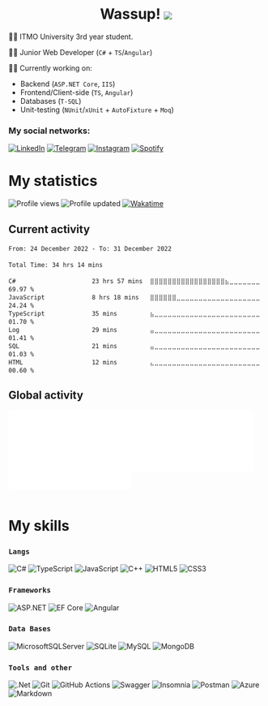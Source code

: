 <h1 align="center">Wassup! <img src="https://i.giphy.com/media/5QSqXWQWCoeGch9RX6/giphy.webp" height="40px" align="center"></img></h1>

👨‍🎓 ITMO University 3rd year student.

👨‍💻 Junior Web Developer (`C#` + `TS`/`Angular`)

👨‍🏫 Currently working on:
   - Backend (`ASP.NET Core`, `IIS`)
   - Frontend/Client-side (`TS`, `Angular`)
   - Databases (`T-SQL`)
   - Unit-testing (`NUnit`/`xUnit` + `AutoFixture` + `Moq`)

### My social networks:

[![LinkedIn](https://img.shields.io/badge/linkedin-%230077B5.svg?style=for-the-badge&logo=linkedin&logoColor=white "Connect me!")](https://www.linkedin.com/in/mikhail-libchenko-9b820522a/)
[![Telegram](https://img.shields.io/badge/Telegram-2CA5E0?style=for-the-badge&logo=telegram&logoColor=white "Write to me!")](https://t.me/dirty_lipa)
[![Instagram](https://img.shields.io/badge/instagram-%23E4405F.svg?style=for-the-badge&logo=Instagram&logoColor=white "Follow to me!")](https://www.instagram.com/dirty_lipa/)
[![Spotify](https://img.shields.io/badge/Spotify-1ED760?style=for-the-badge&logo=spotify&logoColor=white "Chill with me!")](https://open.spotify.com/user/213fpft2wghl5ywvgb8lpz0xp?si=a635583a007043bd)

# My statistics

![Profile views](https://komarev.com/ghpvc/?username=lipa44&color=success&style=flat-square)
![Profile updated](https://img.shields.io/github/last-commit/lipa44/lipa44?label=Profile%20updated&style=flat-square)
[![Wakatime](https://wakatime.com/badge/user/2ab39d17-44a5-4823-8a27-97945eee1ce4.svg)](https://wakatime.com/@2ab39d17-44a5-4823-8a27-97945eee1ce4)

## Current activity

<!--START_SECTION:waka-->

```text
From: 24 December 2022 - To: 31 December 2022

Total Time: 34 hrs 14 mins

C#                     23 hrs 57 mins  ⣿⣿⣿⣿⣿⣿⣿⣿⣿⣿⣿⣿⣿⣿⣿⣿⣿⣦⣀⣀⣀⣀⣀⣀⣀   69.97 %
JavaScript             8 hrs 18 mins   ⣿⣿⣿⣿⣿⣿⣀⣀⣀⣀⣀⣀⣀⣀⣀⣀⣀⣀⣀⣀⣀⣀⣀⣀⣀   24.24 %
TypeScript             35 mins         ⣦⣀⣀⣀⣀⣀⣀⣀⣀⣀⣀⣀⣀⣀⣀⣀⣀⣀⣀⣀⣀⣀⣀⣀⣀   01.70 %
Log                    29 mins         ⣤⣀⣀⣀⣀⣀⣀⣀⣀⣀⣀⣀⣀⣀⣀⣀⣀⣀⣀⣀⣀⣀⣀⣀⣀   01.41 %
SQL                    21 mins         ⣤⣀⣀⣀⣀⣀⣀⣀⣀⣀⣀⣀⣀⣀⣀⣀⣀⣀⣀⣀⣀⣀⣀⣀⣀   01.03 %
HTML                   12 mins         ⣄⣀⣀⣀⣀⣀⣀⣀⣀⣀⣀⣀⣀⣀⣀⣀⣀⣀⣀⣀⣀⣀⣀⣀⣀   00.60 %
```

<!--END_SECTION:waka-->

## Global activity

<div display="block">
	<img align="left" width="48%" alt="isocalendar" src=".github/metrics/isocalendar_metrics.svg" />
	<img align="center" width="48%" alt="contributions" src=".github/metrics/contributions_metrics.svg" />
	<img align="center" width="48%" alt="languages" src=".github/metrics/languages_metrics.svg" />
</div>

<br/>
<br/>
<br/>

# My skills

### `Langs`
![C#](https://img.shields.io/badge/c%23-%23239120.svg?style=for-the-badge&logo=c-sharp&logoColor=white "❤️")
![TypeScript](https://img.shields.io/badge/typescript-%23007ACC.svg?style=for-the-badge&logo=typescript&logoColor=white)
![JavaScript](https://img.shields.io/badge/javascript-%23323330.svg?style=for-the-badge&logo=javascript&logoColor=%23F7DF1E)
![C++](https://img.shields.io/badge/c++-%2300599C.svg?style=for-the-badge&logo=c%2B%2B&logoColor=white "🤮")
![HTML5](https://img.shields.io/badge/html5-%23E34F26.svg?style=for-the-badge&logo=html5&logoColor=white)
![CSS3](https://img.shields.io/badge/css3-%231572B6.svg?style=for-the-badge&logo=css3&logoColor=white)

### `Frameworks`
![ASP.NET](https://img.shields.io/badge/ASP.NET%20Core%206%20-blueviolet?style=for-the-badge&logo=dotnet)
![EF Core](https://img.shields.io/badge/EF%20Core%206%20-informational?style=for-the-badge&logo=dotnet)
![Angular](https://img.shields.io/badge/angular-%23DD0031.svg?style=for-the-badge&logo=angular&logoColor=white)

### `Data Bases`
![MicrosoftSQLServer](https://img.shields.io/badge/Microsoft%20SQL%20Sever-CC2927?style=for-the-badge&logo=microsoft%20sql%20server&logoColor=white)
![SQLite](https://img.shields.io/badge/sqlite-%2307405e.svg?style=for-the-badge&logo=sqlite&logoColor=white)
![MySQL](https://img.shields.io/badge/mysql-%2300f.svg?style=for-the-badge&logo=mysql&logoColor=white)
![MongoDB](https://img.shields.io/badge/MongoDB-%234ea94b.svg?style=for-the-badge&logo=mongodb&logoColor=white)

### `Tools and other`
![.Net](https://img.shields.io/badge/.NET-5C2D91?style=for-the-badge&logo=.net&logoColor=white "❤️")
![Git](https://img.shields.io/badge/git-%23F05033.svg?style=for-the-badge&logo=git&logoColor=white)
![GitHub Actions](https://img.shields.io/badge/github%20actions-%232671E5.svg?style=for-the-badge&logo=githubactions&logoColor=white "🤮")
![Swagger](https://img.shields.io/badge/-Swagger-%23Clojure?style=for-the-badge&logo=swagger&logoColor=white)
![Insomnia](https://img.shields.io/badge/Insomnia-black?style=for-the-badge&logo=insomnia&logoColor=5849BE "❤️")
![Postman](https://img.shields.io/badge/Postman-FF6C37?style=for-the-badge&logo=postman&logoColor=white)
![Azure](https://img.shields.io/badge/azure-%230072C6.svg?style=for-the-badge&logo=microsoftazure&logoColor=white)
![Markdown](https://img.shields.io/badge/markdown-%23000000.svg?style=for-the-badge&logo=markdown&logoColor=white)

